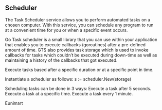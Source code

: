 
<!--
 Copyright (C) 2022 Eunimart Omnichannel Pvt Ltd. (www.eunimart.com)
 All rights reserved.
 This program is free software: you can redistribute it and/or modify
 it under the terms of the GNU Lesser General Public License v3.0 as published by
 the Free Software Foundation, either version 3 of the License, or
 (at your option) any later version.
 This program is distributed in the hope that it will be useful,
 but WITHOUT ANY WARRANTY; without even the implied warranty of
 MERCHANTABILITY or FITNESS FOR A PARTICULAR PURPOSE.  See the
 GNU Lesser General Public License v3.0 for more details.
 You should have received a copy of the GNU Lesser General Public License v3.0
 along with this program.  If not, see <https://www.gnu.org/licenses/lgpl-3.0.html/>.
-->
## Scheduler

The Task Scheduler service allows you to perform automated tasks on a chosen computer. With this service, you can schedule any program to run at a convenient time for you or when a specific event occurs.

Go Task scheduler is a small library that you can use within your application that enables you to execute callbacks (goroutines) after a pre-defined amount of time. GTS also provides task storage which is used to invoke callbacks for tasks which couldn’t be executed during down-time as well as maintaining a history of the callbacks that got executed.

Execute tasks based after a specific duration or at a specific point in time.

Instantiate a scheduler as follows:
s := scheduler.New(storage)

Scheduling tasks can be done in 3 ways:
Execute a task after 5 seconds.
Execute a task at a specific time.
Execute a task every 1 minute.




Eunimart
